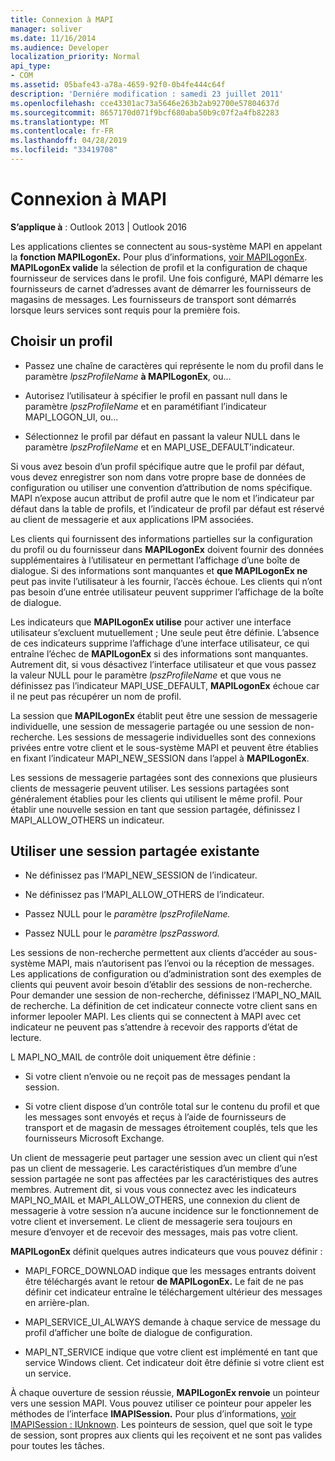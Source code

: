 ```yaml
---
title: Connexion à MAPI
manager: soliver
ms.date: 11/16/2014
ms.audience: Developer
localization_priority: Normal
api_type:
- COM
ms.assetid: 05bafe43-a78a-4659-92f0-0b4fe444c64f
description: 'Derniére modification : samedi 23 juillet 2011'
ms.openlocfilehash: cce43301ac73a5646e263b2ab92700e57804637d
ms.sourcegitcommit: 8657170d071f9bcf680aba50b9c07f2a4fb82283
ms.translationtype: MT
ms.contentlocale: fr-FR
ms.lasthandoff: 04/28/2019
ms.locfileid: "33419708"
---
```

# <a name="logging-on-to-mapi"></a>Connexion à MAPI
 
**S’applique à** : Outlook 2013 | Outlook 2016 
  
Les applications clientes se connectent au sous-système MAPI en appelant la **fonction MAPILogonEx.** Pour plus d’informations, [voir MAPILogonEx](mapilogonex.md). **MAPILogonEx valide** la sélection de profil et la configuration de chaque fournisseur de services dans le profil. Une fois configuré, MAPI démarre les fournisseurs de carnet d’adresses avant de démarrer les fournisseurs de magasins de messages. Les fournisseurs de transport sont démarrés lorsque leurs services sont requis pour la première fois. 
  
## <a name="choose-a-profile"></a>Choisir un profil
  
- Passez une chaîne de caractères qui représente le nom du profil dans le paramètre  _lpszProfileName_ **à MAPILogonEx**, ou...
    
- Autorisez l’utilisateur à spécifier le profil en passant null dans le paramètre  _lpszProfileName_ et en paramétifiant l’indicateur MAPI_LOGON_UI, ou... 

- Sélectionnez le profil par défaut en passant la valeur NULL dans le paramètre  _lpszProfileName_ et en MAPI_USE_DEFAULT’indicateur. 
    
Si vous avez besoin d’un profil spécifique autre que le profil par défaut, vous devez enregistrer son nom dans votre propre base de données de configuration ou utiliser une convention d’attribution de noms spécifique. MAPI n’expose aucun attribut de profil autre que le nom et l’indicateur par défaut dans la table de profils, et l’indicateur de profil par défaut est réservé au client de messagerie et aux applications IPM associées.
  
Les clients qui fournissent des informations partielles sur la configuration du profil ou du fournisseur dans **MAPILogonEx** doivent fournir des données supplémentaires à l’utilisateur en permettant l’affichage d’une boîte de dialogue. Si des informations sont manquantes et **que MAPILogonEx ne** peut pas invite l’utilisateur à les fournir, l’accès échoue. Les clients qui n’ont pas besoin d’une entrée utilisateur peuvent supprimer l’affichage de la boîte de dialogue. 
  
Les indicateurs que **MAPILogonEx utilise** pour activer une interface utilisateur s’excluent mutuellement ; Une seule peut être définie. L’absence de ces indicateurs supprime l’affichage d’une interface utilisateur, ce qui entraîne l’échec de **MAPILogonEx** si des informations sont manquantes. Autrement dit, si vous désactivez l’interface utilisateur et que vous passez la valeur NULL pour le paramètre  _lpszProfileName_ et que vous ne définissez pas l’indicateur MAPI_USE_DEFAULT, **MAPILogonEx** échoue car il ne peut pas récupérer un nom de profil. 
  
La session que **MAPILogonEx** établit peut être une session de messagerie individuelle, une session de messagerie partagée ou une session de non-recherche. Les sessions de messagerie individuelles sont des connexions privées entre votre client et le sous-système MAPI et peuvent être établies en fixant l’indicateur MAPI_NEW_SESSION dans l’appel à **MAPILogonEx**.
  
Les sessions de messagerie partagées sont des connexions que plusieurs clients de messagerie peuvent utiliser. Les sessions partagées sont généralement établies pour les clients qui utilisent le même profil. Pour établir une nouvelle session en tant que session partagée, définissez l MAPI_ALLOW_OTHERS un indicateur. 
  
## <a name="use-an-existing-shared-session"></a>Utiliser une session partagée existante
  
- Ne définissez pas l’MAPI_NEW_SESSION de l’indicateur.
    
- Ne définissez pas l’MAPI_ALLOW_OTHERS de l’indicateur.
    
- Passez NULL pour le _paramètre lpszProfileName._ 
    
- Passez NULL pour le _paramètre lpszPassword._ 
    
Les sessions de non-recherche permettent aux clients d’accéder au sous-système MAPI, mais n’autorisent pas l’envoi ou la réception de messages. Les applications de configuration ou d’administration sont des exemples de clients qui peuvent avoir besoin d’établir des sessions de non-recherche. Pour demander une session de non-recherche, définissez l’MAPI_NO_MAIL de recherche. La définition de cet indicateur connecte votre client sans en informer lepooler MAPI. Les clients qui se connectent à MAPI avec cet indicateur ne peuvent pas s’attendre à recevoir des rapports d’état de lecture.
  
L MAPI_NO_MAIL de contrôle doit uniquement être définie :
  
- Si votre client n’envoie ou ne reçoit pas de messages pendant la session.
    
- Si votre client dispose d’un contrôle total sur le contenu du profil et que les messages sont envoyés et reçus à l’aide de fournisseurs de transport et de magasin de messages étroitement couplés, tels que les fournisseurs Microsoft Exchange.
    
Un client de messagerie peut partager une session avec un client qui n’est pas un client de messagerie. Les caractéristiques d’un membre d’une session partagée ne sont pas affectées par les caractéristiques des autres membres. Autrement dit, si vous vous connectez avec les indicateurs MAPI_NO_MAIL et MAPI_ALLOW_OTHERS, une connexion du client de messagerie à votre session n’a aucune incidence sur le fonctionnement de votre client et inversement. Le client de messagerie sera toujours en mesure d’envoyer et de recevoir des messages, mais pas votre client.
  
**MAPILogonEx** définit quelques autres indicateurs que vous pouvez définir : 
  
- MAPI_FORCE_DOWNLOAD indique que les messages entrants doivent être téléchargés avant le retour **de MAPILogonEx.** Le fait de ne pas définir cet indicateur entraîne le téléchargement ultérieur des messages en arrière-plan. 
    
- MAPI_SERVICE_UI_ALWAYS demande à chaque service de message du profil d’afficher une boîte de dialogue de configuration.
    
- MAPI_NT_SERVICE indique que votre client est implémenté en tant que service Windows client. Cet indicateur doit être définie si votre client est un service.
    
À chaque ouverture de session réussie, **MAPILogonEx renvoie** un pointeur vers une session MAPI. Vous pouvez utiliser ce pointeur pour appeler les méthodes de l’interface **IMAPISession.** Pour plus d’informations, [voir IMAPISession : IUnknown](imapisessioniunknown.md). Les pointeurs de session, quel que soit le type de session, sont propres aux clients qui les reçoivent et ne sont pas valides pour toutes les tâches.
  

